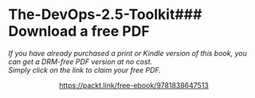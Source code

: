 # The-DevOps-2.5-Toolkit### Download a free PDF

 <i>If you have already purchased a print or Kindle version of this book, you can get a DRM-free PDF version at no cost.<br>Simply click on the link to claim your free PDF.</i>
<p align="center"> <a href="https://packt.link/free-ebook/9781838647513">https://packt.link/free-ebook/9781838647513 </a> </p>